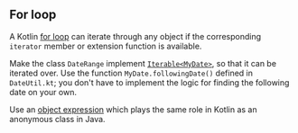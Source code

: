## For loop

A Kotlin [for loop](https://kotlinlang.org/docs/reference/control-flow.html#for-loops)
can iterate through any object if the corresponding `iterator` member or extension function is available.

Make the class `DateRange` implement [`Iterable<MyDate>`](https://kotlinlang.org/api/latest/jvm/stdlib/kotlin.collections/-iterable/),
so that it can be iterated over.
Use the function `MyDate.followingDate()` defined in `DateUtil.kt`;
you don't have to implement the logic for finding the following date on your own.

Use an [object expression](https://kotlinlang.org/docs/reference/object-declarations.html)
which plays the same role in Kotlin as an anonymous class in Java. 
